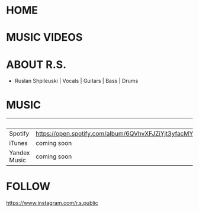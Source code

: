 # HOME

# MUSIC VIDEOS

# ABOUT R.S.

- Ruslan Shpileuski 
| Vocals
| Guitars
| Bass
| Drums

# MUSIC

 | 
------------ | -------------
Spotify | https://open.spotify.com/album/6QVhvXFJZiYjt3yfacMY2h
iTunes | coming soon
Yandex Music | coming soon


# FOLLOW

https://www.instagram.com/r.s.public

